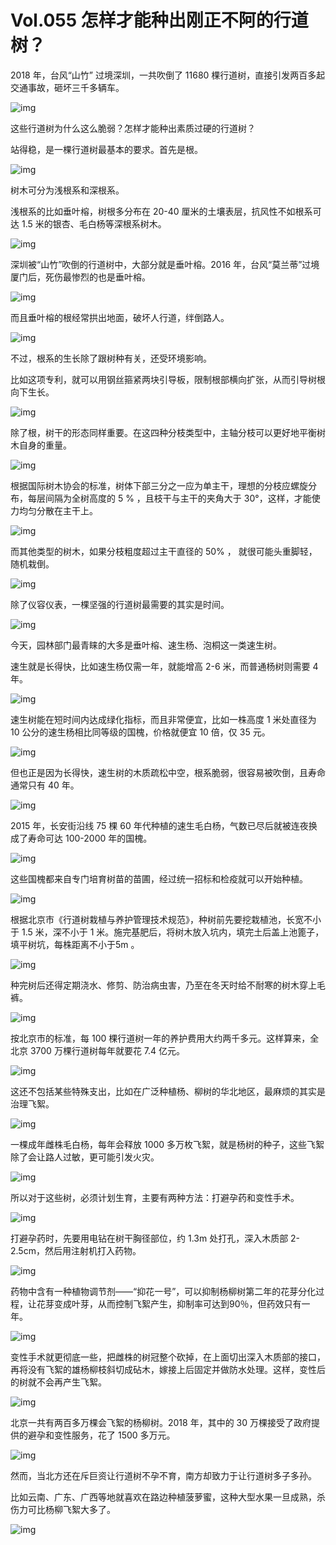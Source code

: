 # Vol.055 怎样才能种出刚正不阿的行道树？

2018 年，台风“山竹” 过境深圳，一共吹倒了 11680 棵行道树，直接引发两百多起交通事故，砸坏三千多辆车。



![img](https://mmbiz.qpic.cn/mmbiz_jpg/U6yRaDu1NabB1xe2nOGcTlqBYbux8nsSCvNYkniaJK0CekXbW4EGEp0K6picGibibnEwdZMqLj53dhPU58qqdeMaSg/640?wx_fmt=jpeg&tp=webp&wxfrom=5&wx_lazy=1&wx_co=1)



这些行道树为什么这么脆弱？怎样才能种出素质过硬的行道树？



站得稳，是一棵行道树最基本的要求。首先是根。



![img](https://mmbiz.qpic.cn/mmbiz_png/U6yRaDu1NabB1xe2nOGcTlqBYbux8nsS9EFl8GTE99vKGfA1S8vC42f96h2iasp49kVgkAqTSAcDFOWzWO2icibtw/640?wx_fmt=png&tp=webp&wxfrom=5&wx_lazy=1&wx_co=1)



树木可分为浅根系和深根系。



浅根系的比如垂叶榕，树根多分布在 20-40 厘米的土壤表层，抗风性不如根系可达 1.5 米的银杏、毛白杨等深根系树木。



![img](https://mmbiz.qpic.cn/mmbiz_png/U6yRaDu1NabB1xe2nOGcTlqBYbux8nsSibmYSvTdgYdI1Oj3C7Zde4B0roViasr95Uskv9dyB34XUic9uPnGiceqPw/640?wx_fmt=png&tp=webp&wxfrom=5&wx_lazy=1&wx_co=1)



深圳被“山竹”吹倒的行道树中，大部分就是垂叶榕。2016 年，台风“莫兰蒂”过境厦门后，死伤最惨烈的也是垂叶榕。



![img](https://mmbiz.qpic.cn/mmbiz_gif/U6yRaDu1NabB1xe2nOGcTlqBYbux8nsSdPKcWps7AaLztg03J64iac0TApViasnwJoEeukTiaibqFAnEZcI2JNpTAQ/640?wx_fmt=gif&tp=webp&wxfrom=5&wx_lazy=1)



而且垂叶榕的根经常拱出地面，破坏人行道，绊倒路人。



![img](https://mmbiz.qpic.cn/mmbiz_png/U6yRaDu1NabB1xe2nOGcTlqBYbux8nsSS0K3hiauq7KyzA9SOAIB5OTFY9k6OYauQ9G8CUpCaFdlbKibJ7zpnYVA/640?wx_fmt=png&tp=webp&wxfrom=5&wx_lazy=1&wx_co=1)



不过，根系的生长除了跟树种有关，还受环境影响。



比如这项专利，就可以用钢丝箍紧两块引导板，限制根部横向扩张，从而引导树根向下生长。



![img](https://mmbiz.qpic.cn/mmbiz_gif/U6yRaDu1NabB1xe2nOGcTlqBYbux8nsSDoNP5yeYyQFCniaNh7vOAaprtSZlZ9iae1CEy5lWVy2WKF7zlXhHbUDw/640?wx_fmt=gif&tp=webp&wxfrom=5&wx_lazy=1)



除了根，树干的形态同样重要。在这四种分枝类型中，主轴分枝可以更好地平衡树木自身的重量。



![img](https://mmbiz.qpic.cn/mmbiz_png/U6yRaDu1NabB1xe2nOGcTlqBYbux8nsSECIAv5dfCj4xw80GRcMvHVQVdFyWial5eKVic3ocYicG4D7uHQ8ic345CQ/640?wx_fmt=png&tp=webp&wxfrom=5&wx_lazy=1&wx_co=1)



根据国际树木协会的标准，树体下部三分之一应为单主干，理想的分枝应螺旋分布，每层间隔为全树高度的 5 % ，且枝干与主干的夹角大于 30°，这样，才能使力均匀分散在主干上。



![img](https://mmbiz.qpic.cn/mmbiz_gif/U6yRaDu1NabB1xe2nOGcTlqBYbux8nsSKrX5FGlN2DOKHP0aIgCo9k5Nj9PdkTNWjxE0mWVibsnBicOgicJLRfo0Q/640?wx_fmt=gif&tp=webp&wxfrom=5&wx_lazy=1)



而其他类型的树木，如果分枝粗度超过主干直径的 50% ， 就很可能头重脚轻，随机栽倒。



![img](https://mmbiz.qpic.cn/mmbiz_png/U6yRaDu1NabB1xe2nOGcTlqBYbux8nsSygbbvj1WeGHgWMr4iaUuy8kQBibvxzQbJsiatIgSg4A0oqUM9ZoeC8EpA/640?wx_fmt=png&tp=webp&wxfrom=5&wx_lazy=1&wx_co=1)



除了仪容仪表，一棵坚强的行道树最需要的其实是时间。



![img](https://mmbiz.qpic.cn/mmbiz_gif/U6yRaDu1NabB1xe2nOGcTlqBYbux8nsSwPMjm26ZgZTVL2oD4vTZXL0mUtMU4mmKqrLC594gM5ABz5JBRg8Vqw/640?wx_fmt=gif&tp=webp&wxfrom=5&wx_lazy=1)



今天，园林部门最青睐的大多是垂叶榕、速生杨、泡桐这一类速生树。



速生就是长得快，比如速生杨仅需一年，就能增高 2-6 米，而普通杨树则需要 4 年。





![img](https://mmbiz.qpic.cn/mmbiz_gif/U6yRaDu1NabB1xe2nOGcTlqBYbux8nsSpiadicoKP48efsFnIV3racFictR4CUNyzkctlzl0oQ3rfeLC6ia8kKvVVA/640?wx_fmt=gif&tp=webp&wxfrom=5&wx_lazy=1)



速生树能在短时间内达成绿化指标，而且非常便宜，比如一株高度 1 米处直径为 10 公分的速生杨相比同等级的国槐，价格就便宜 10 倍，仅 35 元。



![img](https://mmbiz.qpic.cn/mmbiz_png/U6yRaDu1NabB1xe2nOGcTlqBYbux8nsSFEDagkAazN8yBlGWs9g7JKrSKCSHTG3ZJjI2CA0EchnoMyBYKthYicw/640?wx_fmt=png&tp=webp&wxfrom=5&wx_lazy=1&wx_co=1)



但也正是因为长得快，速生树的木质疏松中空，根系脆弱，很容易被吹倒，且寿命通常只有 40 年。



![img](https://mmbiz.qpic.cn/mmbiz_png/U6yRaDu1NabB1xe2nOGcTlqBYbux8nsScLsr8xk53RJJqm7lbOicBQXn6K6NKafJiadp6rQbeicA60yWOLhZdsDVw/640?wx_fmt=png&tp=webp&wxfrom=5&wx_lazy=1&wx_co=1)



2015 年，长安街沿线 75 棵 60 年代种植的速生毛白杨，气数已尽后就被连夜换成了寿命可达  100-2000 年的国槐。



![img](https://mmbiz.qpic.cn/mmbiz_gif/U6yRaDu1NabB1xe2nOGcTlqBYbux8nsSexbQHgT34oiaFRaSQDKVaiabpDVwmIEVOG4Q6Z1Q8lpzXWFdaeslYvXg/640?wx_fmt=gif&tp=webp&wxfrom=5&wx_lazy=1)



这些国槐都来自专门培育树苗的苗圃，经过统一招标和检疫就可以开始种植。



![img](https://mmbiz.qpic.cn/mmbiz_png/U6yRaDu1NabB1xe2nOGcTlqBYbux8nsSsHs67ypXTKc2YNcuYFyicpiccLGNHkABZk1SV1vcpyIAgQn2Uzib1AX0g/640?wx_fmt=png&tp=webp&wxfrom=5&wx_lazy=1&wx_co=1)



根据北京市《行道树栽植与养护管理技术规范》，种树前先要挖栽植池，长宽不小于 1.5 米，深不小于 1 米。施完基肥后，将树木放入坑内，填完土后盖上池篦子，填平树坑，每株距离不小于5m 。



![img](https://mmbiz.qpic.cn/mmbiz_gif/U6yRaDu1NabB1xe2nOGcTlqBYbux8nsSY9ibuVjX3aRpEicIp6Sw48vCI35QLgVgiaowSoZBiaFa11zPxCv4LoFJrA/640?wx_fmt=gif&tp=webp&wxfrom=5&wx_lazy=1)



种完树后还得定期浇水、修剪、防治病虫害，乃至在冬天时给不耐寒的树木穿上毛裤。



![img](https://mmbiz.qpic.cn/mmbiz_gif/U6yRaDu1NabB1xe2nOGcTlqBYbux8nsSzJuelvCr3aAZjYqShI9GoQKHH1RVBXs4dhEZiafQwfnlzLvRADFBPww/640?wx_fmt=gif&tp=webp&wxfrom=5&wx_lazy=1)



按北京市的标准，每 100 棵行道树一年的养护费用大约两千多元。这样算来，全北京 3700 万棵行道树每年就要花 7.4 亿元。



![img](https://mmbiz.qpic.cn/mmbiz_gif/U6yRaDu1NabB1xe2nOGcTlqBYbux8nsSz0iapdJoeicoxgA9aJ2iabAWdfaOjwF1yTuXEudia7micy015IHwYdUtxFg/640?wx_fmt=gif&tp=webp&wxfrom=5&wx_lazy=1)



这还不包括某些特殊支出，比如在广泛种植杨、柳树的华北地区，最麻烦的其实是治理飞絮。



![img](https://mmbiz.qpic.cn/mmbiz_gif/U6yRaDu1NabB1xe2nOGcTlqBYbux8nsStib4pCJZCtU7DTDuKOciaoEm9rZ3HAPoLX4LZE7GHhYcz7b3YZKTzLIw/640?wx_fmt=gif&tp=webp&wxfrom=5&wx_lazy=1)



一棵成年雌株毛白杨，每年会释放 1000 多万枚飞絮，就是杨树的种子，这些飞絮除了会让路人过敏，更可能引发火灾。



![img](https://mmbiz.qpic.cn/mmbiz_png/U6yRaDu1NabB1xe2nOGcTlqBYbux8nsSVJzJ5SnSkTQfbzneDibXmiaHq6ph0M5as0mGq9icR19QLdyzySxicWg8Tw/640?wx_fmt=png&tp=webp&wxfrom=5&wx_lazy=1&wx_co=1)



所以对于这些树，必须计划生育，主要有两种方法：打避孕药和变性手术。



![img](https://mmbiz.qpic.cn/mmbiz_png/U6yRaDu1NabB1xe2nOGcTlqBYbux8nsS6HYcR6hTxaticic3xZV1n17X6zLqHBIiahbgjby044raW71yT6Wqic8dOw/640?wx_fmt=png&tp=webp&wxfrom=5&wx_lazy=1&wx_co=1)



打避孕药时，先要用电钻在树干胸径部位，约 1.3m 处打孔，深入木质部 2-2.5cm，然后用注射机打入药物。



![img](https://mmbiz.qpic.cn/mmbiz_gif/U6yRaDu1NabB1xe2nOGcTlqBYbux8nsSPCQbk8QMHbNELGRBBmMicd14ibLto41gsp2ALAjuFVLthONVkDX7bUgw/640?wx_fmt=gif&tp=webp&wxfrom=5&wx_lazy=1)



药物中含有一种植物调节剂——“抑花一号”，可以抑制杨柳树第二年的花芽分化过程，让花芽变成叶芽，从而控制飞絮产生，抑制率可达到90％，但药效只有一年。



![img](https://mmbiz.qpic.cn/mmbiz_png/U6yRaDu1NabB1xe2nOGcTlqBYbux8nsSqcBKpBnEantHloA4rg7UKYancicTwBhxE4SwZXicH5LGibbh3BJ7EC8mg/640?wx_fmt=png&tp=webp&wxfrom=5&wx_lazy=1&wx_co=1)



变性手术就更彻底一些，把雌株的树冠整个砍掉，在上面切出深入木质部的接口，再将没有飞絮的雄杨柳枝斜切成砧木，嫁接上后固定并做防水处理。这样，变性后的树就不会再产生飞絮。



![img](https://mmbiz.qpic.cn/mmbiz_gif/U6yRaDu1NabB1xe2nOGcTlqBYbux8nsSVyY4dYQ5Sbx2vmEmdibgYa434yhaU1B6iaT8kUwiaicvcSUjXQbNwEibJpw/640?wx_fmt=gif&tp=webp&wxfrom=5&wx_lazy=1)



北京一共有两百多万棵会飞絮的杨柳树。2018 年，其中的 30 万棵接受了政府提供的避孕和变性服务，花了 1500 多万元。



![img](https://mmbiz.qpic.cn/mmbiz_png/U6yRaDu1NabB1xe2nOGcTlqBYbux8nsS4sYwcwZfyyOicLrS73ouE4mPcxkooyY8hdP3IVPKMtuBTsWK7Gj3u2A/640?wx_fmt=png&tp=webp&wxfrom=5&wx_lazy=1&wx_co=1)



然而，当北方还在斥巨资让行道树不孕不育，南方却致力于让行道树多子多孙。



比如云南、广东、广西等地就喜欢在路边种植菠萝蜜，这种大型水果一旦成熟，杀伤力可比杨柳飞絮大多了。



![img](https://mmbiz.qpic.cn/mmbiz_png/U6yRaDu1NabB1xe2nOGcTlqBYbux8nsSnuGick4XNQicughufUJSibzDznft5q61Y6Z5EOoZzJaPS1lRC98rKjYjg/640?wx_fmt=png&tp=webp&wxfrom=5&wx_lazy=1&wx_co=1)